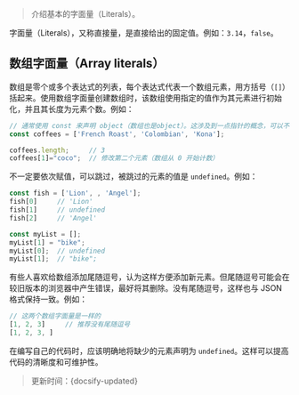 > 介绍基本的字面量（Literals）。

字面量（Literals），又称直接量，是直接给出的固定值。例如：`3.14`，`false`。

## 数组字面量（Array literals）

数组是零个或多个表达式的列表，每个表达式代表一个数组元素，用方括号（`[]`）括起来。使用数组字面量创建数组时，该数组使用指定的值作为其元素进行初始化，并且其长度为元素个数。例如：

```js
// 通常使用 const 来声明 object（数组也是object）。这涉及到一点指针的概念，可以不用深究
const coffees = ['French Roast', 'Colombian', 'Kona'];

coffees.length;     // 3
coffees[1]="coco";  // 修改第二个元素（数组从 0 开始计数）
```

不一定要依次赋值，可以跳过，被跳过的元素的值是 `undefined`。例如：

```js
const fish = ['Lion', , 'Angel'];
fish[0]     // 'Lion'
fish[1]     // undefined
fish[2]     // 'Angel'

const myList = [];
myList[1] = "bike";
myList[0];  // undefined
myList[1];  // "bike";
```

有些人喜欢给数组添加尾随逗号，认为这样方便添加新元素。但尾随逗号可能会在较旧版本的浏览器中产生错误，最好将其删除。没有尾随逗号，这样也与 JSON 格式保持一致。例如：

```js
// 这两个数组字面量是一样的
[1, 2, 3]     // 推荐没有尾随逗号
[1, 2, 3, ]
```

在编写自己的代码时，应该明确地将缺少的元素声明为 `undefined`。这样可以提高代码的清晰度和可维护性。








> 更新时间：{docsify-updated}